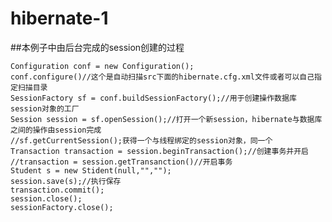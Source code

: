 # hibernate-1
##本例子中由后台完成的session创建的过程
    
    Configuration conf = new Configuration();
    conf.configure()//这个是自动扫描src下面的hibernate.cfg.xml文件或者可以自己指定扫描目录
    SessionFactory sf = conf.buildSessionFactory();//用于创建操作数据库session对象的工厂
    Session session = sf.openSession();//打开一个新session，hibernate与数据库之间的操作由session完成
    //sf.getCurrentSession();获得一个与线程绑定的session对象，同一个
    Transaction transaction = session.beginTransaction();//创建事务并开启
    //transaction = session.getTransanction()//开启事务
    Student s = new Stident(null,"","");
    session.save(s);//执行保存
    transaction.commit();
    session.close();
    sessionFactory.close();
